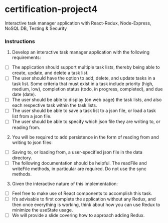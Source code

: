 # certification-project4
Interactive task manager application with React-Redux, Node-Express, NoSQL DB, Testing &amp; Security

### Instructions
1. Develop an interactive task manager application with the following requirements:
 - [ ]  The application should support multiple task lists, thereby being able to create, update, and delete a task list.
 - [ ]  The user should have the option to add, delete, and update tasks in a task list. Some criteria that must exist in a task include priority (high, medium, low), completion status (todo, in progress, completed), and due date (date).
 - [ ]  The user should be able to display (on web page) the task lists, and also each respective task within the task lists.
 - [ ]  The user should be able to save a task list to a json file, or load a task list from a json file.
 - [ ]  The user should be able to specify which json file they are writing to, or reading from.

2. You will be required to add persistence in the form of reading from and writing to json files:
 - [ ]  Saving to, or loading from, a user-specified json file in the data directory.
 - [ ]  The following documentation should be helpful. The readFile and writeFile methods, in particular are required. Do not use the sync methods. 

3. Given the interactive nature of this implementation:
 - [ ] Feel free to make use of React components to accomplish this task.
 - [ ]  It’s advisable to first complete the application without any Redux, and then once everything is working, think about how you can use Redux to minimize the useState usage.
 - [ ] We will provide a slide covering how to approach adding Redux.
